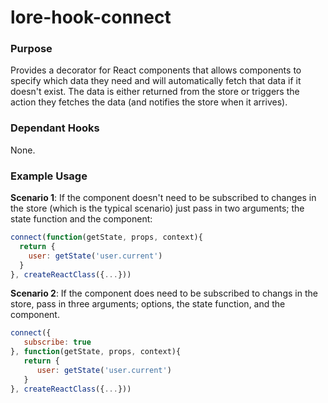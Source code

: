 # lore-hook-connect

### Purpose

Provides a decorator for React components that allows components to specify which data they need
and will automatically fetch that data if it doesn't exist.  The data is either returned from the
store or triggers the action they fetches the data (and notifies the store when it arrives).

### Dependant Hooks

None.

### Example Usage

**Scenario 1**: If the component doesn't need to be subscribed to changes in the store (which
is the typical scenario) just pass in two arguments; the state function and the component:

```js
connect(function(getState, props, context){
  return {
    user: getState('user.current')
  }
}, createReactClass({...}))
```

**Scenario 2**: If the component does need to be subscribed to changs in the store, pass in
three arguments; options, the state function, and the component.

```js
connect({
   subscribe: true
}, function(getState, props, context){
   return {
      user: getState('user.current')
   }
}, createReactClass({...}))
```


